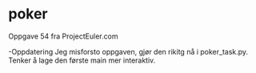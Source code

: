 # poker
Oppgave 54 fra ProjectEuler.com

-Oppdatering
Jeg misforsto oppgaven, gjør den rikitg nå i poker_task.py. 
Tenker å lage den første main mer interaktiv.

